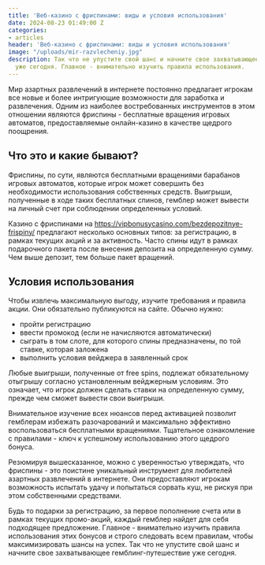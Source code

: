 ```yaml
---
title: 'Веб-казино с фриспинами: виды и условия использования'
date: 2024-08-23 01:49:00 Z
categories:
- articles
header: 'Веб-казино с фриспинами: виды и условия использования'
image: "/uploads/mir-razvlecheniy.jpg"
description: Так что не упустите свой шанс и начните свое захватывающее гемблинг-путешествие
  уже сегодня. Главное - внимательно изучить правила использования.
---
```


<p>Мир азартных развлечений в интернете постоянно предлагает игрокам все новые и более интригующие возможности для заработка и развлечения. Одним из наиболее востребованных инструментов в этом отношении являются фриспины - бесплатные вращения игровых автоматов, предоставляемые онлайн-казино в качестве щедрого поощрения.</p>
<h2>Что это и какие бывают?</h2>
<p>Фриспины, по сути, являются бесплатными вращениями барабанов игровых автоматов, которые игрок может совершить без необходимости использования собственных средств. Выигрыши, полученные в ходе таких бесплатных спинов, гемблер может вывести на личный счет при соблюдении определенных условий.</p>
<p>Казино с фриспинами на <a href="https://vipbonusycasino.com/bezdepozitnye-frispiny/">https://vipbonusycasino.com/bezdepozitnye-frispiny/</a> предлагают несколько основных типов: за регистрацию, в рамках текущих акций и за активность. Часто спины идут в рамках подарочного пакета после внесения депозита на определенную сумму. Чем выше депозит, тем больше пакет вращений.</p>
<h2>Условия использования</h2>
<p>Чтобы извлечь максимальную выгоду, изучите требования и правила акции. Они обязательно публикуются на сайте. Обычно нужно:</p>
<ul>
<li>пройти регистрацию</li>
<li>ввести промокод (если не начисляются автоматически)</li>
<li>сыграть в том слоте, для которого спины предназначены, по той ставке, которая заложена</li>
<li>выполнить условия вейджера в заявленный срок</li>
</ul>
<p>Любые выигрыши, полученные от free spins, подлежат обязательному отыгрышу согласно установленным вейджерным условиям. Это означает, что игрок должен сделать ставки на определенную сумму, прежде чем сможет вывести свои выигрыши.</p>
<p>Внимательное изучение всех нюансов перед активацией позволит гемблерам избежать разочарований и максимально эффективно воспользоваться бесплатными вращениями. Тщательное ознакомление с правилами - ключ к успешному использованию этого щедрого бонуса.</p>
<p>Резюмируя вышесказанное, можно с уверенностью утверждать, что фриспины - это поистине уникальный инструмент для любителей азартных развлечений в интернете. Они предоставляют игрокам возможность испытать удачу и попытаться сорвать куш, не рискуя при этом собственными средствами.</p>
<p>Будь то подарки за регистрацию, за первое пополнение счета или в рамках текущих промо-акций, каждый гемблер найдет для себя подходящее предложение. Главное - внимательно изучить правила использования этих бонусов и строго следовать всем правилам, чтобы максимизировать шансы на успех. Так что не упустите свой шанс и начните свое захватывающее гемблинг-путешествие уже сегодня.</p>
